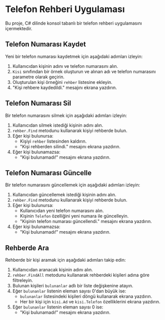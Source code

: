 # Telefon Rehberi Uygulaması

Bu proje, C# dilinde konsol tabanlı bir telefon rehberi uygulamasını içermektedir.

## Telefon Numarası Kaydet

Yeni bir telefon numarası kaydetmek için aşağıdaki adımları izleyin:

1. Kullanıcıdan kişinin adını ve telefon numarasını alın.
2. `Kisi` sınıfından bir örnek oluşturun ve alınan adı ve telefon numarasını parametre olarak geçirin.
3. Oluşturulan kişi örneğini `rehber` listesine ekleyin.
4. "Kişi rehbere kaydedildi." mesajını ekrana yazdırın.

## Telefon Numarası Sil

Bir telefon numarasını silmek için aşağıdaki adımları izleyin:

1. Kullanıcıdan silmek istediği kişinin adını alın.
2. `rehber.Find` metodunu kullanarak kişiyi rehberde bulun.
3. Eğer kişi bulunursa:
    - Kişiyi `rehber` listesinden kaldırın.
    - "Kişi rehberden silindi." mesajını ekrana yazdırın.
4. Eğer kişi bulunamazsa:
    - "Kişi bulunamadı!" mesajını ekrana yazdırın.

## Telefon Numarası Güncelle

Bir telefon numarasını güncellemek için aşağıdaki adımları izleyin:

1. Kullanıcıdan güncellemek istediği kişinin adını alın.
2. `rehber.Find` metodunu kullanarak kişiyi rehberde bulun.
3. Eğer kişi bulunursa:
    - Kullanıcıdan yeni telefon numarasını alın.
    - Kişinin `Telefon` özelliğini yeni numara ile güncelleyin.
    - "Kişinin telefon numarası güncellendi." mesajını ekrana yazdırın.
4. Eğer kişi bulunamazsa:
    - "Kişi bulunamadı!" mesajını ekrana yazdırın.
## Rehberde Ara

Rehberde bir kişi aramak için aşağıdaki adımları takip edin:

1. Kullanıcıdan aranacak kişinin adını alın.
2. `rehber.FindAll` metodunu kullanarak rehberdeki kişileri adına göre filtreleyin.
3. Bulunan kişileri `bulunanlar` adlı bir liste değişkenine atayın.
4. Eğer `bulunanlar` listenin eleman sayısı 0'dan büyük ise:
    - `bulunanlar` listesindeki kişileri döngü kullanarak ekrana yazdırın.
    - Her bir kişi için `kisi.Ad` ve `kisi.Telefon` özelliklerini ekrana yazdırın.
5. Eğer `bulunanlar` listenin eleman sayısı 0 ise:
    - "Kişi bulunamadı!" mesajını ekrana yazdırın.
